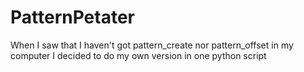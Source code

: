 # PatternPetater
When I saw that I haven't got pattern_create  nor pattern_offset in my computer I decided to do my own version in one python script
